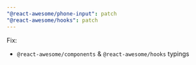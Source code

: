 ```yaml
---
"@react-awesome/phone-input": patch
"@react-awesome/hooks": patch
---
```


Fix:

- `@react-awesome/components` & `@react-awesome/hooks` typings
